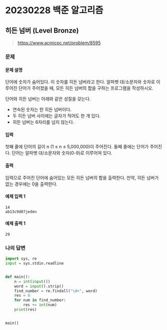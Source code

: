 # 20230228 백준 알고리즘

## 히든 넘버 (Level Bronze)
> https://www.acmicpc.net/problem/8595

### 문제
#### 문제 설명
단어에 숫자가 숨어있다. 이 숫자를 히든 넘버라고 한다. 알파벳 대/소문자와 숫자로 이루어진 단어가 주어졌을 때, 모든 히든 넘버의 합을 구하는 프로그램을 작성하시오.

단어와 히든 넘버는 아래와 같은 성질을 갖는다.

- 연속된 숫자는 한 히든 넘버이다.
- 두 히든 넘버 사이에는 글자가 적어도 한 개 있다.
- 히든 넘버는 6자리를 넘지 않는다.

#### 입력
첫째 줄에 단어의 길이 n (1 ≤ n ≤ 5,000,000)이 주어진다. 둘째 줄에는 단어가 주어진다. 단어는 알파벳 대/소문자와 숫자(0-9)로 이루어져 있다. 

#### 출력
입력으로 주어진 단어에 숨어있는 모든 히든 넘버의 합을 출력한다. 만약, 히든 넘버가 없는 경우에는 0을 출력한다.

#### 예제 입력 1
```
14
ab13c9d07jeden
```

#### 예제 출력 1
```
29
```

### 나의 답변
```python
import sys, re
input = sys.stdin.readline


def main():
    n = int(input())
    word = input().strip()
    find_number = re.findall("\d+", word)
    res = 0
    for num in find_number:
        res += int(num)
    print(res)


main()
```